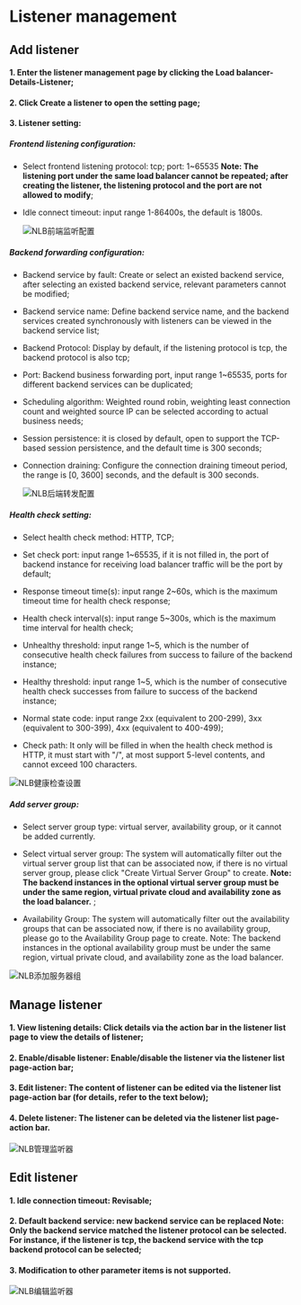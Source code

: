 # Listener management

## Add listener

#### 1. Enter the listener management page by clicking the Load balancer-Details-Listener;

#### 2. Click Create a listener to open the setting page;

#### 3. Listener setting:
	
##### Frontend listening configuration:
	
- Select frontend listening protocol: tcp; port: 1~65535 **Note: The listening port under the same load balancer cannot be repeated; after creating the listener, the listening protocol and the port are not allowed to modify**;	

- Idle connect timeout: input range 1-86400s, the default is 1800s.

  ![NLB前端监听配置](../../../../image/Networking/NLB/NLB-022.png)

##### Backend forwarding configuration:

- Backend service by fault: Create or select an existed backend service, after selecting an existed backend service, relevant parameters cannot be modified;

- Backend service name: Define backend service name, and the backend services created synchronously with listeners can be viewed in the backend service list;	
	
- Backend Protocol: Display by default, if the listening protocol is tcp, the backend protocol is also tcp;
	
- Port: Backend business forwarding port, input range 1~65535, ports for different backend services can be duplicated;
	
- Scheduling algorithm: Weighted round robin, weighting least connection count and weighted source IP can be selected according to actual business needs;

- Session persistence: it is closed by default, open to support the TCP-based session persistence, and the default time is 300 seconds;	
	
- Connection draining: Configure the connection draining timeout period, the range is [0, 3600] seconds, and the default is 300 seconds.

  ![NLB后端转发配置](../../../../image/Networking/NLB/NLB-023.png)	

##### Health check setting:

- Select health check method: HTTP, TCP;
	
- Set check port: input range 1~65535, if it is not filled in, the port of backend instance for receiving load balancer traffic will be the port by default;
	
- Response timeout time(s): input range 2~60s, which is the maximum timeout time for health check response;
	
- Health check interval(s): input range 5~300s, which is the maximum time interval for health check;
	
- Unhealthy threshold: input range 1~5, which is the number of consecutive health check failures from success to failure of the backend instance;
	
- Healthy threshold: input range 1~5, which is the number of consecutive health check successes from failure to success of the backend instance;
	
- Normal state code: input range 2xx (equivalent to 200-299), 3xx (equivalent to 300-399), 4xx (equivalent to 400-499);
	
- Check path: It only will be filled in when the health check method is HTTP, it must start with "/", at most support 5-level contents, and cannot exceed 100 characters.

![NLB健康检查设置](../../../../image/Networking/NLB/NLB-029.png)

##### Add server group:

- Select server group type: virtual server, availability group, or it cannot be added currently.
	
- Select virtual server group: The system will automatically filter out the virtual server group list that can be associated now, if there is no virtual server group, please click "Create Virtual Server Group" to create. **Note: The backend instances in the optional virtual server group must be under the same region, virtual private cloud and availability zone as the load balancer.** ;	

- Availability Group: The system will automatically filter out the availability groups that can be associated now, if there is no availability group, please go to the Availability Group page to create. Note: The backend instances in the optional availability group must be under the same region, virtual private cloud, and availability zone as the load balancer.

![NLB添加服务器组](../../../../image/Networking/NLB/NLB-030.png)


## Manage listener

#### 1. View listening details: Click details via the action bar in the listener list page to view the details of listener;

#### 2. Enable/disable listener: Enable/disable the listener via the listener list page-action bar;

#### 3. Edit listener: The content of listener can be edited via the listener list page-action bar (for details, refer to the text below);

#### 4. Delete listener: The listener can be deleted via the listener list page-action bar.

![NLB管理监听器](../../../../image/Networking/NLB/NLB-Listener-Mgm.png)
	
## Edit listener

#### 1. Idle connection timeout: Revisable;

#### 2. Default backend service: new backend service can be replaced **Note: Only the backend service matched the listener protocol can be selected. For instance, if the listener is tcp, the backend service with the tcp backend protocol can be selected**;

#### 3. Modification to other parameter items is not supported.

![NLB编辑监听器](../../../../image/Networking/NLB/NLB-Listener-Edit.png)
	


